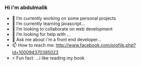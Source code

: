 ### Hi i'm abdulmalik

<!--
**Prrofessor/Prrofessor** is a ✨ _special_ ✨ repository because its `README.md` (this file) appears on your GitHub profile.

Here are some ideas to get you started:-->

- 🔭 I’m currently working on some personal projects
- 🌱 I’m currently learning javascript...
- 👯 I’m looking to collaborate on web development
- 🤔 I’m looking for help with ...
- 💬 Ask me about i'm a front end developer...
- 📫 How to reach me: http://www.facebook.com/profile.php?id=100094370385023
- ⚡ Fun fact: ...i like reading my book

